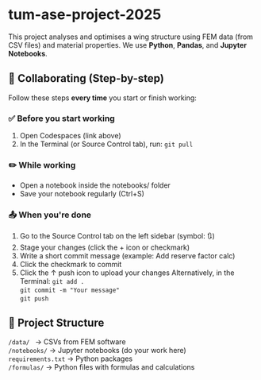 # tum-ase-project-2025

This project analyses and optimises a wing structure using FEM data (from CSV files) and material properties. We use **Python**, **Pandas**, and **Jupyter Notebooks**.

## 👥 Collaborating (Step-by-step)

Follow these steps **every time** you start or finish working:

### ✅ Before you start working

1. Open Codespaces (link above)
2. In the Terminal (or Source Control tab), run: `git pull`

### ✏️ While working

- Open a notebook inside the notebooks/ folder
- Save your notebook regularly (Ctrl+S)

### 📤 When you're done

1. Go to the Source Control tab on the left sidebar (symbol: 🔃)
2. Stage your changes (click the + icon or checkmark)
3. Write a short commit message (example: Add reserve factor calc)
4. Click the checkmark to commit
5. Click the ↑ push icon to upload your changes
   Alternatively, in the Terminal:
   `git add .`  
   `git commit -m "Your message"`  
   `git push`  

## 📁 Project Structure

`/data/ ` → CSVs from FEM software  
`/notebooks/` → Jupyter notebooks (do your work here)  
`requirements.txt` → Python packages  
`/formulas/` → Python files with formulas and calculations
